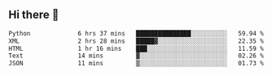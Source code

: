 ## Hi there 👋

<!--
**alihaqberdi/alihaqberdi** is a ✨ _special_ ✨ repository because its `README.md` (this file) appears on your GitHub profile.

Here are some ideas to get you started:

- 🔭 I’m currently working on ...
- 🌱 I’m currently learning ...
- 👯 I’m looking to collaborate on ...
- 🤔 I’m looking for help with ...
- 💬 Ask me about ...
- 📫 How to reach me: ...
- 😄 Pronouns: ...
- ⚡ Fun fact: ...
-->

<!--START_SECTION:waka-->

```txt
Python             6 hrs 37 mins   ███████████████░░░░░░░░░░   59.94 %
XML                2 hrs 28 mins   █████▓░░░░░░░░░░░░░░░░░░░   22.35 %
HTML               1 hr 16 mins    ███░░░░░░░░░░░░░░░░░░░░░░   11.59 %
Text               14 mins         ▓░░░░░░░░░░░░░░░░░░░░░░░░   02.26 %
JSON               11 mins         ▒░░░░░░░░░░░░░░░░░░░░░░░░   01.73 %
```

<!--END_SECTION:waka-->
